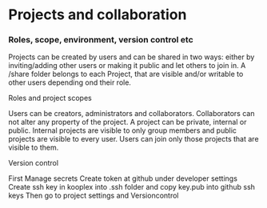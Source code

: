 Projects and collaboration
==================

### Roles, scope, environment, version control etc

Projects can be created by users and can be shared in two ways: either by inviting/adding other users or making it public and let others to join in.
A /share folder belongs to each Project, that are visible and/or writable to other users depending ond their role.

Roles and project scopes

Users can be creators, administrators and collaborators. Collaborators can not alter any property of the project.
A project can be private, internal or public. Internal projects are visible to only group members and public projects are visible to every user. Users can join only those projects that are visible to them.

Version control

First Manage secrets Create token at github under developer settings Create ssh key in kooplex into .ssh folder and copy key.pub into github ssh keys Then go to project settings and Versioncontrol 
